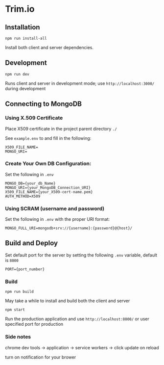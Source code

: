 # Trim.io

## Installation

```
npm run install-all
```
Install both client and server dependencies.

## Development

```
npm run dev
```
Runs client and server in development mode; use `http://localhost:3000/` during development

## Connecting to MongoDB
### Using X.509 Certificate
Place X509 certificate in the project parent directory `./`

See `example.env` to and fill in the following:
```
X509_FILE_NAME=
MONGO_URI=
```


### Create Your Own DB Configuration:
Set the following in `.env`
```
MONGO_DB={your_db_Name}
MONGO_URI={your_MongoDB_Connection_URI}
X509_FILE_NAME={your_X509-cert-name.pem}
AUTH_METHOD=X509
```
### Using SCRAM (username and password)

Set the following in `.env` with the proper URI format:

```
MONGO_FULL_URI=mongodb+srv://{username}:{password}@{host}/
```

## Build and Deploy
Set default port for the server by setting the following `.env` variable, default is `8000`
```
PORT={port_number}
```

### Build
```
npm run build
```
May take a while to install and build both the client and server

```
npm start
```
Run the production application and use `http://localhost:8000/` or user specified port for production

### Side notes

chrome dev tools -> application -> service workers -> click update on reload

turn on notification for your brower